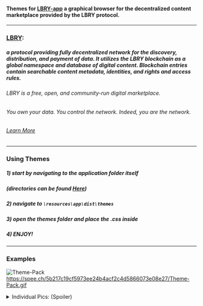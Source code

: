 #### Themes for [LBRY-app](https://github.com/lbryio/lbry-app) a graphical browser for the decentralized content marketplace provided by the LBRY protocol.
---
### [LBRY](https://lbry.io):
##### a protocol providing fully decentralized network for the discovery, distribution, and payment of data. It utilizes the LBRY blockchain as a global namespace and database of digital content. Blockchain entries contain searchable content metadata, identities, and rights and access rules.
###### LBRY is a free, open, and community-run digital marketplace.
###### You own your data. You control the network. Indeed, you are the network.
###### [Learn More](https://lbry.io/what)
---
### Using Themes
##### 1) start by navigating to the application folder itself
#####    (directories can be found [Here](https://lbry.io/faq/lbry-directories))
##### 2) navigate to `\resources\app\dist\themes`
##### 3) open the themes folder and place the .css inside 
##### 4) ENJOY!
---
### Examples
![Theme-Pack](https://spee.ch/5b217c19cf5973ee24b4acf2c4d5866073e08e27/Theme-Pack.gif)
https://spee.ch/5b217c19cf5973ee24b4acf2c4d5866073e08e27/Theme-Pack.gif

<details>
  <summary>Individual Pics: (Spoiler) </summary>
  <p>
<!-- the above p cannot start right at the beginning of the line and is mandatory for everything else to work -->

Individual ScreenShots:
---
![light-blue-css](https://spee.ch/2c29f89793c9f591f0f5926d62b9b70ecfa4aa8b/light-blue-css.png)
https://spee.ch/2c29f89793c9f591f0f5926d62b9b70ecfa4aa8b/light-blue-css.png
---
![terminal-green-css](https://spee.ch/25ce4fb6e8a9f68a277d90907e5bf093e01837cf/terminal-green-css.png)
https://spee.ch/25ce4fb6e8a9f68a277d90907e5bf093e01837cf/terminal-green-css.png
---
![Theatre-Mode](https://spee.ch/3fbe9642a5225884291dfbbdf87521e4fe0f4f8a/Theatre-Mode.png)
https://spee.ch/3fbe9642a5225884291dfbbdf87521e4fe0f4f8a/Theatre-Mode.png
---
![black-and-orange-theme](https://spee.ch/de4bbd01a3d8f7d4ec87138e306aee10bbce111e/black-and-orange-theme.png)
https://spee.ch/de4bbd01a3d8f7d4ec87138e306aee10bbce111e/black-and-orange-theme.png
---
![black-and-yellow](https://spee.ch/5af64e6041209483ea364f825e2f253e46341bf1/black-and-yellow.png)
https://spee.ch/5af64e6041209483ea364f825e2f253e46341bf1/black-and-yellow.png
---
![pink-theme](https://spee.ch/e2744655efcfae1c2546dfdf9e312be4ad95300b/pink-theme.png)
https://spee.ch/e2744655efcfae1c2546dfdf9e312be4ad95300b/pink-theme.png
---
![grey-theme](https://spee.ch/167ec924d351c077530b542b09c025be0ec9a8dc/grey-theme.png)
https://spee.ch/167ec924d351c077530b542b09c025be0ec9a8dc/grey-theme.png
---
![blue-theme-final](https://spee.ch/f7661dc3c83945c7e6fbb92cee1ac22545845d32/blue-theme-final.png)
https://spee.ch/f7661dc3c83945c7e6fbb92cee1ac22545845d32/blue-theme-final.png
---
![bearsNFL-theme](https://spee.ch/9aeae1fa5570b909cac5e5d5fd296a8c0f8e0eee/bearsNFL-theme.png)
https://spee.ch/9aeae1fa5570b909cac5e5d5fd296a8c0f8e0eee/bearsNFL-theme.png
---
![artic-theme](https://spee.ch/76bfa5a626e74a61ba82957abedda64160d410ee/artic-theme.png)
https://spee.ch/76bfa5a626e74a61ba82957abedda64160d410ee/artic-theme.png
---
![black-and-red](https://spee.ch/266bb230b24b157b9ddd4f855e1830feac86bbfb/black-and-red.png)
https://spee.ch/266bb230b24b157b9ddd4f855e1830feac86bbfb/black-and-red.png
---
![black-and-redinverse](https://spee.ch/1d35b17d7408040ae91fb4d5af93590595247e04/black-and-redinverse.png)
https://spee.ch/1d35b17d7408040ae91fb4d5af93590595247e04/black-and-redinverse.png
---
